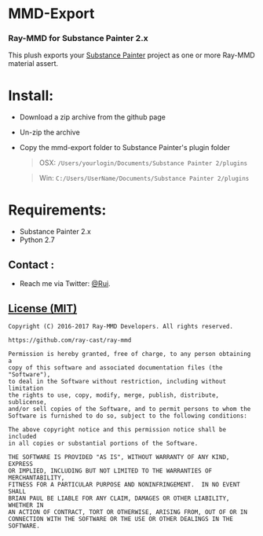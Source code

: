 MMD-Export
========
### Ray-MMD for Substance Painter 2.x ###
This plush exports your [Substance Painter](https://www.allegorithmic.com/products/substance-painter) project as one or more Ray-MMD material assert.

Install:
========
* Download a zip archive from the github page
* Un-zip the archive
* Copy the mmd-export folder to Substance Painter's plugin folder
  > OSX: `/Users/yourlogin/Documents/Substance Painter 2/plugins`

  > Win: `C:/Users/UserName/Documents/Substance Painter 2/plugins`

Requirements:
========
* Substance Painter 2.x
* Python 2.7

Contact :
------------

* Reach me via Twitter: [@Rui](https://twitter.com/Rui_cg).

[License (MIT)](https://raw.githubusercontent.com/ray-cast/ray-mmd/developing/LICENSE.txt)
-------------------------------------------------------------------------------
    Copyright (C) 2016-2017 Ray-MMD Developers. All rights reserved.

    https://github.com/ray-cast/ray-mmd

    Permission is hereby granted, free of charge, to any person obtaining a
    copy of this software and associated documentation files (the "Software"),
    to deal in the Software without restriction, including without limitation
    the rights to use, copy, modify, merge, publish, distribute, sublicense,
    and/or sell copies of the Software, and to permit persons to whom the
    Software is furnished to do so, subject to the following conditions:

    The above copyright notice and this permission notice shall be included
    in all copies or substantial portions of the Software.

    THE SOFTWARE IS PROVIDED "AS IS", WITHOUT WARRANTY OF ANY KIND, EXPRESS
    OR IMPLIED, INCLUDING BUT NOT LIMITED TO THE WARRANTIES OF MERCHANTABILITY,
    FITNESS FOR A PARTICULAR PURPOSE AND NONINFRINGEMENT.  IN NO EVENT SHALL
    BRIAN PAUL BE LIABLE FOR ANY CLAIM, DAMAGES OR OTHER LIABILITY, WHETHER IN
    AN ACTION OF CONTRACT, TORT OR OTHERWISE, ARISING FROM, OUT OF OR IN
    CONNECTION WITH THE SOFTWARE OR THE USE OR OTHER DEALINGS IN THE SOFTWARE.